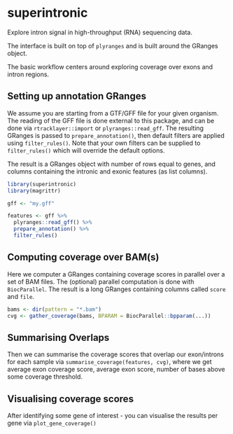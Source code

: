 
<!-- README.md is generated from README.Rmd. Please edit that file -->

# superintronic

Explore intron signal in high-throughput (RNA) sequencing data.

The interface is built on top of `plyranges` and is built around the
GRanges object.

The basic workflow centers around exploring coverage over exons and
intron regions.

## Setting up annotation GRanges

We assume you are starting from a GTF/GFF file for your given organism.
The reading of the GFF file is done external to this package, and can be
done via `rtracklayer::import` or `plyranges::read_gff`. The resulting
GRanges is passed to `prepare_annotation()`, then default filters are
applied using `filter_rules()`. Note that your own filters can be
supplied to `filter_rules()` which will override the default options.

The result is a GRanges object with number of rows equal to genes, and
columns containing the intronic and exonic features (as list columns).

``` r
library(superintronic)
library(magrittr)

gff <- "my.gff"

features <- gff %>% 
  plyranges::read_gff() %>% 
  prepare_annotation() %>% 
  filter_rules()
```

## Computing coverage over BAM(s)

Here we computer a GRanges containing coverage scores in parallel over a
set of BAM files. The (optional) parallel computation is done with
`BiocParallel`. The result is a long GRanges containing columns called
`score` and `file`.

``` r
bams <- dir(pattern = "*.bam")
cvg <- gather_coverage(bams, BPARAM = BiocParallel::bpparam(...))
```

## Summarising Overlaps

Then we can summarise the coverage scores that overlap our exon/introns
for each sample via `summarise_coverage(features, cvg)`, where we get
average exon coverage score, average exon score, number of bases above
some coverage threshold.

## Visualising coverage scores

After identifying some gene of interest - you can visualise the results
per gene via `plot_gene_coverage()`
